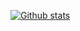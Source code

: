 [![Github stats](https://github-readme-stats.vercel.app/api?username=gautamgitspace)](https://github.com/gautamgitspace/github-readme-stats)
